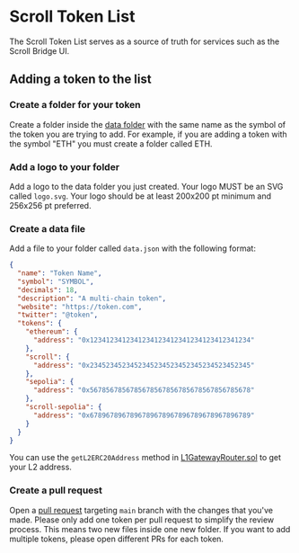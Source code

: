 # Scroll Token List

The Scroll Token List serves as a source of truth for services such as the Scroll Bridge UI.

## Adding a token to the list

### Create a folder for your token 

Create a folder inside the [data folder](https://github.com/scroll-tech/token-list/tree/main/data) with the same name as the symbol of the token you are trying to add. For example, if you are adding a token with the symbol "ETH" you must create a folder called ETH.

### Add a logo to your folder

Add a logo to the data folder you just created. Your logo MUST be an SVG called `logo.svg`. Your logo should be at least 200x200 pt minimum and 256x256 pt preferred.

### Create a data file

Add a file to your folder called `data.json` with the following format:

```json
{
  "name": "Token Name",
  "symbol": "SYMBOL",
  "decimals": 18,
  "description": "A multi-chain token",
  "website": "https://token.com",
  "twitter": "@token",
  "tokens": {
    "ethereum": {
      "address": "0x1234123412341234123412341234123412341234"
    },
    "scroll": {
      "address": "0x2345234523452345234523452345234523452345"
    },
    "sepolia": {
      "address": "0x5678567856785678567856785678567856785678"
    },
    "scroll-sepolia": {
      "address": "0x6789678967896789678967896789678967896789"
    }
  }
}
```

You can use the `getL2ERC20Address` method in [L1GatewayRouter.sol](https://github.com/scroll-tech/scroll/blob/develop/contracts/src/L1/gateways/L1GatewayRouter.sol) to get your L2 address.

### Create a pull request

Open a [pull request](https://github.com/scroll-tech/token-list/pulls) targeting `main` branch with the changes that you've made. Please only add one token per pull request to simplify the review process. This means two new files inside one new folder. If you want to add multiple tokens, please open different PRs for each token.
